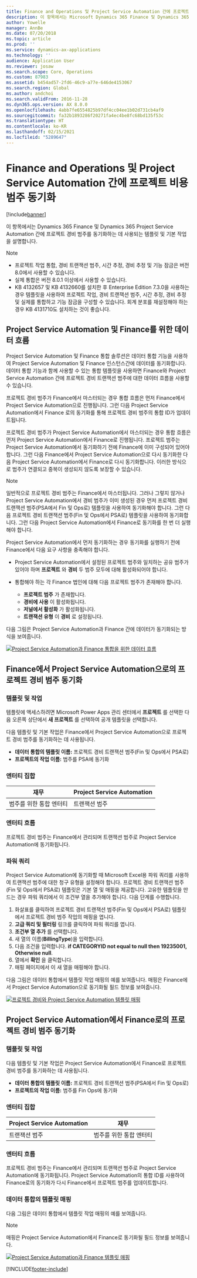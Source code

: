 ```yaml
---
title: Finance and Operations 및 Project Service Automation 간에 프로젝트 비용 범주 동기화
description: 이 항목에서는 Microsoft Dynamics 365 Finance 및 Dynamics 365 Project Service Automation 간에 프로젝트 경비 범주를 동기화하는 데 사용되는 템플릿 및 기본 작업을 설명합니다.
author: Yowelle
manager: AnnBe
ms.date: 07/20/2018
ms.topic: article
ms.prod: ''
ms.service: dynamics-ax-applications
ms.technology: ''
audience: Application User
ms.reviewer: josaw
ms.search.scope: Core, Operations
ms.custom: 87983
ms.assetid: b454ad57-2fd6-46c9-a77e-646de4153067
ms.search.region: Global
ms.author: andchoi
ms.search.validFrom: 2016-11-28
ms.dyn365.ops.version: AX 8.0.0
ms.openlocfilehash: 4abb7fe6554825b97df4cc04ee1b02d731cb4af9
ms.sourcegitcommit: fa32b1893286f20271fa4ec4be8fc68bd135f53c
ms.translationtype: HT
ms.contentlocale: ko-KR
ms.lasthandoff: 02/15/2021
ms.locfileid: "5289647"
---
```

# <a name="synchronize-project-expense-categories-between-finance-and-operations-and-project-service-automation"></a>Finance and Operations 및 Project Service Automation 간에 프로젝트 비용 범주 동기화

[!include[banner](../includes/banner.md)]

이 항목에서는 Dynamics 365 Finance 및 Dynamics 365 Project Service Automation 간에 프로젝트 경비 범주를 동기화하는 데 사용되는 템플릿 및 기본 작업을 설명합니다.

> [!NOTE]
> - 프로젝트 작업 통합, 경비 트랜잭션 범주, 시간 추정, 경비 추정 및 기능 잠금은 버전 8.0에서 사용할 수 있습니다.
> - 실제 통합은 버전 8.0.1 이상에서 사용할 수 있습니다.
> - KB 4132657 및 KB 4132660를 설치한 후 Enterprise Edition 7.3.0을 사용하는 경우 템플릿을 사용하여 프로젝트 작업, 경비 트랜잭션 범주, 시간 추정, 경비 추정 및 실제를 통합하고 기능 잠금을 구성할 수 있습니다. 회계 분포를 재설정해야 하는 경우 KB 4131710도 설치하는 것이 좋습니다.

## <a name="data-flow-for-project-service-automation-and-finance"></a>Project Service Automation 및 Finance를 위한 데이터 흐름

Project Service Automation 및 Finance 통합 솔루션은 데이터 통합 기능을 사용하여 Project Service Automation 및 Finance 인스턴스간에 데이터를 동기화합니다. 데이터 통합 기능과 함께 사용할 수 있는 통합 템플릿을 사용하면 Finance와 Project Service Automation 간에 프로젝트 경비 트랜잭션 범주에 대한 데이터 흐름을 사용할 수 있습니다.

프로젝트 경비 범주가 Finance에서 마스터되는 경우 통합 흐름은 먼저 Finance에서 Project Service Automation으로 진행됩니다. 그런 다음 Project Service Automation에서 Finance 로의 동기화를 통해 프로젝트 경비 범주의 통합 ID가 업데이트됩니다.

프로젝트 경비 범주가 Project Service Automation에서 마스터되는 경우 통합 흐름은 먼저 Project Service Automation에서 Finance로 진행됩니다. 프로젝트 범주는 Project Service Automation에서 동기화하기 전에 Finance에 이미 구성되어 있어야 합니다. 그런 다음 Finance에서 Project Service Automation으로 다시 동기화한 다음 Project Service Automation에서 Finance로 다시 동기화합니다. 이러한 방식으로 범주가 연결되고 중복이 생성되지 않도록 보장할 수 있습니다.

> [!NOTE]
> 일반적으로 프로젝트 경비 범주는 Finance에서 마스터됩니다. 그러나 그렇지 않거나 Project Service Automation에서 경비 범주가 이미 생성된 경우 먼저 프로젝트 경비 트랜잭션 범주(PSA에서 Fin 및 Ops로) 템플릿을 사용하여 동기화해야 합니다. 그런 다음 프로젝트 경비 트랜잭션 범주(Fin 및 Ops에서 PSA로) 템플릿을 사용하여 동기화합니다. 그런 다음 Project Service Automation에서 Finance로 동기화를 한 번 더 실행해야 합니다.
>
> Project Service Automation에서 먼저 동기화하는 경우 동기화를 실행하기 전에 Finance에서 다음 요구 사항을 충족해야 합니다.
>
> - Project Service Automation에서 설정된 프로젝트 범주와 일치하는 공유 범주가 있어야 하며 **프로젝트** 와 **경비** 두 범주 모두에 대해 활성화되어야 합니다.
> - 통합해야 하는 각 Finance 법인에 대해 다음 프로젝트 범주가 존재해야 합니다.
>
>     - **프로젝트 범주** 가 존재합니다. 
>     - **경비에 사용** 이 활성화됩니다.
>     - **저널에서 활성화** 가 활성화됩니다.
>     - **트랜잭션 유형** 이 **경비** 로 설정됩니다.

다음 그림은 Project Service Automation과 Finance 간에 데이터가 동기화되는 방식을 보여줍니다.

[![Project Service Automation과 Finance 통합을 위한 데이터 흐름](./media/ProjectExpenseCategoriesFlow.png)](./media/ProjectExpenseCategoriesFlow.png)

## <a name="project-expense-category-synchronization-from-finance-to-project-service-automation"></a>Finance에서 Project Service Automation으로의 프로젝트 경비 범주 동기화

### <a name="template-and-task"></a>템플릿 및 작업

템플릿에 액세스하려면 Microsoft Power Apps 관리 센터에서 **프로젝트** 를 선택한 다음 오른쪽 상단에서 **새 프로젝트** 를 선택하여 공개 템플릿을 선택합니다.

다음 템플릿 및 기본 작업은 Finance에서 Project Service Automation으로 프로젝트 경비 범주를 동기화하는 데 사용됩니다.

- **데이터 통합의 템플릿 이름:** 프로젝트 경비 트랜잭션 범주(Fin 및 Ops에서 PSA로)
- **프로젝트의 작업 이름:** 범주를 PSA에 동기화

### <a name="entity-set"></a>엔터티 집합

| 재무                           | Project Service Automation |
|-----------------------------------|----------------------------|
| 범주를 위한 통합 엔터티 | 트랜잭션 범주     |

### <a name="entity-flow"></a>엔터티 흐름

프로젝트 경비 범주는 Finance에서 관리되며 트랜잭션 범주로 Project Service Automation에 동기화됩니다.

### <a name="power-query"></a>파워 쿼리

Project Service Automation에 동기화할 때 Microsoft Excel용 파워 쿼리를 사용하여 트랜잭션 범주에 대한 청구 유형을 설정해야 합니다. 프로젝트 경비 트랜잭션 범주(Fin 및 Ops에서 PSA로) 템플릿은 기본 열 및 매핑을 제공합니다. 고유한 템플릿을 만드는 경우 파워 쿼리에서 이 조건부 열을 추가해야 합니다. 다음 단계를 수행합니다.

1. 화살표를 클릭하여 프로젝트 경비 트랜잭션 범주(Fin 및 Ops에서 PSA로) 템플릿에서 프로젝트 경비 범주 작업의 매핑을 엽니다.
2. **고급 쿼리 및 필터링** 링크를 클릭하여 파워 쿼리를 엽니다.
2. **조건부 열 추가** 를 선택합니다.
3. 새 열의 이름(**BillingType**)을 입력합니다.
4. 다음 조건을 입력합니다. **if CATEGORYID not equal to null then 19235001, Otherwise null**.
5. 열에서 **확인** 을 클릭합니다.
6. 매핑 페이지에서 이 새 열을 매핑해야 합니다.

다음 그림은 데이터 통합에서 템플릿 작업 매핑의 예를 보여줍니다. 매핑은 Finance에서 Project Service Automation으로 동기화될 필드 정보를 보여줍니다.

[![프로젝트 경비와 Project Service Automation 템플릿 매핑](./media/ProjectExpenseCategoriesToPSAMapping.jpg)](./media/ProjectExpenseCategoriesToPSAMapping.jpg)

## <a name="project-expense-category-synchronization-from-project-service-automation-to-finance"></a>Project Service Automation에서 Finance로의 프로젝트 경비 범주 동기화

### <a name="template-and-task"></a>템플릿 및 작업

다음 템플릿 및 기본 작업은 Project Service Automation에서 Finance로 프로젝트 경비 범주를 동기화하는 데 사용됩니다.

- **데이터 통합의 템플릿 이름:** 프로젝트 경비 트랜잭션 범주(PSA에서 Fin 및 Ops로)
- **프로젝트의 작업 이름:** 범주를 Fin Ops에 동기화

### <a name="entity-set"></a>엔터티 집합

| Project Service Automation | 재무                           |
|----------------------------|-----------------------------------|
| 트랜잭션 범주     | 범주를 위한 통합 엔터티 |

### <a name="entity-flow"></a>엔터티 흐름

프로젝트 경비 범주는 Finance에서 관리되며 트랜잭션 범주로 Project Service Automation에 동기화됩니다. Project Service Automation의 통합 ID를 사용하여 Finance로의 동기화가 다시 Finance에서 프로젝트 범주를 업데이트합니다.

### <a name="template-mapping-in-data-integration"></a>데이터 통합의 템플릿 매핑

다음 그림은 데이터 통합에서 템플릿 작업 매핑의 예를 보여줍니다.

> [!NOTE]
> 매핑은 Project Service Automation에서 Finance로 동기화될 필드 정보를 보여줍니다.

[![Project Service Automation과 Finance 템플릿 매핑](./media/ProjectExpenseCategoriesToFinOpsMapping.jpg)](./media/ProjectExpenseCategoriesToFinOpsMapping.jpg)


[!INCLUDE[footer-include](../includes/footer-banner.md)]